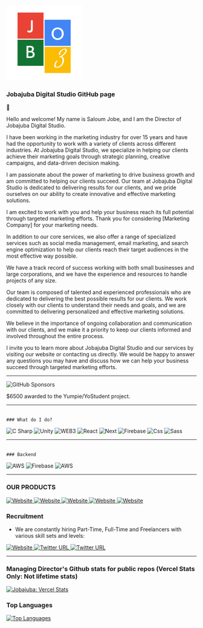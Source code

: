 <img src="https://github.com/jobajuba/jobajuba/blob/master/Jobajuba%20logo.png" height="200" width="200" alt="banner" />

### Jobajuba Digital Studio GitHub page

 👋

Hello and welcome! My name is Saloum Jobe, and I am the Director of Jobajuba Digital Studio.

I have been working in the marketing industry for over 15 years and have had the opportunity to work with a variety of clients across different industries. At Jobajuba Digital Studio, we specialize in helping our clients achieve their marketing goals through strategic planning, creative campaigns, and data-driven decision making.

I am passionate about the power of marketing to drive business growth and am committed to helping our clients succeed. Our team at Jobajuba Digital Studio is dedicated to delivering results for our clients, and we pride ourselves on our ability to create innovative and effective marketing solutions.

I am excited to work with you and help your business reach its full potential through targeted marketing efforts. Thank you for considering [Marketing Company] for your marketing needs.

In addition to our core services, we also offer a range of specialized services such as social media management, email marketing, and search engine optimization to help our clients reach their target audiences in the most effective way possible.

We have a track record of success working with both small businesses and large corporations, and we have the experience and resources to handle projects of any size.

Our team is composed of talented and experienced professionals who are dedicated to delivering the best possible results for our clients. We work closely with our clients to understand their needs and goals, and we are committed to delivering personalized and effective marketing solutions.

We believe in the importance of ongoing collaboration and communication with our clients, and we make it a priority to keep our clients informed and involved throughout the entire process.

I invite you to learn more about Jobajuba Digital Studio and our services by visiting our website or contacting us directly. We would be happy to answer any questions you may have and discuss how we can help your business succeed through targeted marketing efforts.

------------------------------------------------------------------------------------------------------------------------

<p>
  <img alt="GitHub Sponsors" src="https://img.shields.io/github/sponsors/jobajuba?color=green&style=for-the-badge">
</p>
<p>
  $6500 awarded to the Yumpie/YoStudent project. 
</p>

------------------------------------------------------------------------------------------------------------------------

```

### What do I do?

```

<p>  
  <img alt="C Sharp" src="https://img.shields.io/badge/C%23-239120?logo=c-sharp&logoColor=white&style=for-the-badge" />
  <img alt="Unity" src="https://img.shields.io/badge/Unity-000000?logo=unity&logoColor=white&style=for-the-badge" /> 
  <img alt="WEB3" src="https://img.shields.io/badge/Web3-7A93DE?logo=react&logoColor=white&style=for-the-badge" />
  <img alt="React" src="https://img.shields.io/badge/React-61DAFB?logo=react&logoColor=white&style=for-the-badge" /> 
  <img alt="Next" src="https://img.shields.io/badge/Next-430592?logo=react&logoColor=white&style=for-the-badge" />
  <img alt="Firebase" src="https://img.shields.io/badge/Angular-DD0031?logo=angular&logoColor=white&style=for-the-badge" />
  <img alt="Css" src="https://img.shields.io/badge/CSS-1572B6?logo=css3&logoColor=white&style=for-the-badge" />
  <img alt="Sass" src="https://img.shields.io/badge/Sass-83f5e5?logo=sass&logoColor=white&style=for-the-badge" />
</p>


---

```

### Backend

```

<p>  
  <img alt="AWS" src="https://img.shields.io/badge/AWS-f84b00?logo=c-sharp&logoColor=white&style=for-the-badge" />
  <img alt="Firebase" src="https://img.shields.io/badge/Firebase-239120?logo=angular&logoColor=white&style=for-the-badge" />
  <img alt="AWS" src="https://img.shields.io/badge/SQL-cacaf9?logo=mysql&logoColor=white&style=for-the-badge" />
</p>

---

### OUR PRODUCTS

<a href="https://yostudent.com/">
<img alt="Website" src="https://img.shields.io/website?color=%23005900&down_color=orange&down_message=offline&label=YOSTUDENT.COM&logo=Yostudent&logoColor=%23green&style=for-the-badge&up_color=green&up_message=ONLINE&url=https%3A%2F%2Fwww.yostudent.com%2F">
</a>

<a href="https://yumpie.app/">
<img alt="Website" src="https://img.shields.io/website?color=%23CC99CC&down_color=orange&down_message=offline&label=YUMPIE.COM&logo=Yumpie&logoColor=%23green&style=for-the-badge&up_color=green&up_message=ONLINE&url=https%3A%2F%2Fyumpie.app%2F">
</a>

<a href="https://www.atrecruits.com/">
<img alt="Website" src="https://img.shields.io/website?color=%23005900&down_color=orange&down_message=offline&label=ATRECRUITS.COM&logo=Atrecruits&logoColor=%23green&style=for-the-badge&up_color=green&up_message=ONLINE&url=https%3A%2F%2Fwww.atrecruits.com%2F">
</a>

<a href="https://alidacare.com/">
<img alt="Website" src="https://img.shields.io/website?color=%23FFAE19&down_color=lightgray&down_message=offline&label=ALIDACARE.COM&logo=alidacare&style=for-the-badge&up_color=green&up_message=ONLINE&url=https%3A%2F%2Falidacare.com%2F">
</a>

<a href="https://londonsecurityteam.co.uk/">
<img alt="Website" src="https://img.shields.io/website?down_color=lightgray&down_message=offline&label=London%20Security%20Team&logo=alidacare&style=for-the-badge&up_color=green&up_message=ONLINE&url=https%3A%2F%2Flondonsecurityteam.co.uk%2F">
</a>

### Recruitment

- We are constantly hiring Part-Time, Full-Time and Freelancers with various skill sets and levels:

<p>
 <a href="https://jobajuba.com/" />
    <img alt="Website" src="https://img.shields.io/website?down_color=lightgray&down_message=offline&label=JOBAJUBA.COM&logo=alidacare&style=for-the-badge&up_color=green&up_message=ONLINE&url=https%3A%2F%2Fjobajuba.com%2F">
  </a>
  <a href="https://twitter.com/JobajubaDigital">
    <img alt="Twitter URL" src="https://img.shields.io/twitter/url?color=blue&label=Twitter&logo=twitter&logoColor=blue&style=for-the-badge&url=https%3A%2F%2Ftwitter.com%2FJobajubaS">
  </a> 
  <a href="https://www.linkedin.com/in/jobajuba/" />
    <img alt="Twitter URL" src="https://img.shields.io/twitter/url?color=blue&label=Linkedin&logo=Linkedin&style=for-the-badge&url=https%3A%2F%2Fwww.linkedin.com%2Fin%2Fjobajuba%2F">
  </a>
</p>

---

### Managing Director's Github stats for public repos (Vercel Stats Only: Not lifetime stats)

[![Jobajuba: Vercel Stats](https://github-readme-stats.vercel.app/api?username=jobajuba&theme=highcontrast)](https://github.com/jobajuba)

### Top Languages

[![Top Languages](https://github-readme-stats.vercel.app/api/top-langs/?username=jobajuba&theme=highcontrast&layout=compact)](https://github.com/jobajuba)


